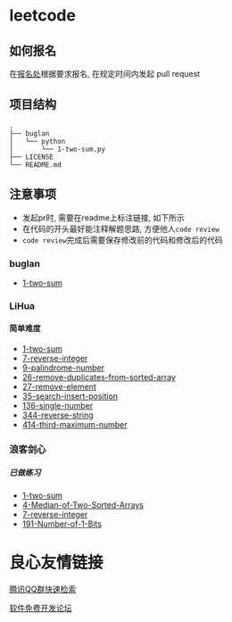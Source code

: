 # leetcode


## 如何报名

在[报名处]()根据要求报名, 在规定时间内发起 pull request

## 项目结构

```
.
├── buglan
│   └── python
│       └── 1-two-sum.py
├── LICENSE
└── README.md
```

## 注意事项 

- 发起pr时, 需要在readme上标注链接, 如下所示
- 在代码的开头最好能注释解题思路, 方便他人`code review`
- `code review`完成后需要保存修改前的代码和修改后的代码


### buglan

- [1-two-sum](./buglan/python/1-two-sum.py)

### LiHua

#### 简单难度
- [1-two-sum](./LiHua/c/1-two-sum.c)
- [7-reverse-integer](./LiHua/c/7-reverse-integer.c)
- [9-palindrome-number](./LiHua/c/9-palindrome-number.c)
- [26-remove-duplicates-from-sorted-array](./LiHua/csharp/26-remove-duplicates-from-sorted-array.cs)
- [27-remove-element](./LiHua/csharp/27-remove-element.cs)
- [35-search-insert-position](./LiHua/csharp/35-search-insert-position.cs)
- [136-single-number](./LiHua/csharp/136-single-number.cs)
- [344-reverse-string](./LiHua/csharp/344-reverse-string.cs)
- [414-third-maximum-number](./LiHua/csharp/414-third-maximum-number.cs)

### 浪客剑心
##### 已做练习
   + [1-two-sum](./JesseVolka/java/1-two-sum.java)
   + [4-Median-of-Two-Sorted-Arrays](./JesseVolka/java/4-Median-of-Two-Sorted-Arrays.java)
   + [7-reverse-integer](./JesseVolka/java/7-reverse-integer.java)
   + [191-Number-of-1-Bits](./JesseVolka/java/191-Number-of-1-Bits.java)

 # 良心友情链接

[腾讯QQ群快速检索](http://u.720life.cn/s/8cf73f7c)

[软件免费开发论坛](http://u.720life.cn/s/bbb01dc0)